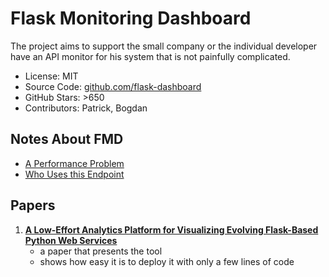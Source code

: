 # Flask Monitoring Dashboard

The project aims to support the small company or the individual developer have an API monitor for his system that is not painfully complicated. 

- License: MIT
- Source Code: [github.com/flask-dashboard](https://github.com/flask-dashboard/Flask-MonitoringDashboard)
- GitHub Stars: >650
- Contributors: Patrick, Bogdan



## Notes About FMD 

- [A Performance Problem](../notes/A-Performance-Problem.md)
- [Who Uses this Endpoint](../notes/who-uses-this-endpoint.md)

## Papers
1. [**A Low-Effort Analytics Platform for Visualizing Evolving Flask-Based Python Web Services**](/docs/assets/papers/17-Vissoft-FMD.pdf) 
	- a paper that presents the tool
	- shows how easy it is to deploy it with only a few lines of code

